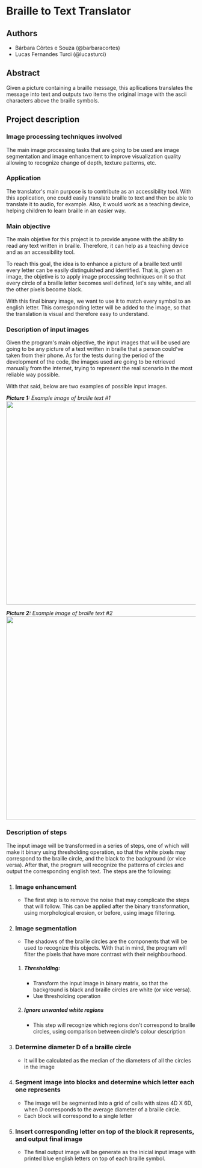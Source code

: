 # Braille to Text Translator

## Authors 
- Bárbara Côrtes e Souza (@barbaracortes)
- Lucas Fernandes Turci  (@lucasturci)

## Abstract
Given a picture containing a braille message, this apllications translates the message into text and outputs two items the original image with the ascii characters above the braille symbols.

## Project description

### Image processing techniques involved
The main image processing tasks that are going to be used are image segmentation and image enhancement to improve visualization quality allowing to recognize change of depth, texture patterns, etc.

### Application
The translator's main purpose is to contribute as an accessibility tool. With this application, one could easily translate braille to text and then be able to translate it to audio, for example. Also, it would work as a teaching device, helping children to learn braille in an easier way.

### Main objective
The main objetive for this project is to provide anyone with the ability to read any text written in braille. Therefore, it can help as a teaching device and as an accessibility tool.

To reach this goal, the idea is to enhance a picture of a braille text until every letter can be easily distinguished and identified. That is, given an image, the objetive is to apply image processing techniques on it so that every circle of a braille letter becomes well defined, let's say white, and all the other pixels become black.

With this final binary image, we want to use it to match every symbol to an english letter. This corresponding letter will be added to the image, so that the translation is visual and therefore easy to understand.

### Description of input images
Given the program's main objective, the input images that will be used are going to be any picture of a text written in braille that a person could've taken from their phone. As for the tests during the period of the development of the code, the images used are going to be retrieved manually from the internet, trying to represent the real scenario in the most reliable way possible. 

With that said, below are two examples of possible input images. 

<i><strong>Picture 1:</strong> Example image of braille text #1</i><br>
<img src="https://raw.githubusercontent.com/lucasturci/BrailleTextTranslator/master/media/images/1.png" width="540"  />

<i><strong>Picture 2:</strong> Example image of braille text #2</i><br>
<img src="https://raw.githubusercontent.com/lucasturci/BrailleTextTranslator/master/media/images/1.jpg" width="540"  />

### Description of steps

The input image will be transformed in a series of steps, one of which will make it binary using thresholding operation, so that the white pixels may correspond to the braille circle, and the black to the background (or vice versa). After that, the program will recognize the patterns of circles and output the corresponding english text. The steps are the following: 


<ol>
	<li><h3>Image enhancement</h3> 
		<ul>
			<li>The first step is to remove the noise that may complicate the steps that will follow. This can be applied after the binary transformation, using morphological erosion, or before, using image filtering.</li>
		</ul>
	</li>
	<li><h3>Image segmentation</h3> 
		<ul>
			<li>The shadows of the braille circles are the components that will be used to recognize this objects. With that in mind, the program will filter the pixels that have more contrast with their neighbourhood. </li>
		</ul>
		<ol>
			<li><h5>Thresholding:</h5>
				<ul>
					<li>Transform the input image in binary matrix, so that the background is black and braille circles are white (or vice versa).</li>
					<li>Use thresholding operation </li>
				</ul>
			<li><h5>Ignore unwanted white regions</h5></li>
				<ul>
				<li>This step will recognize which regions don't correspond to braille circles, using comparison between circle's colour description</li>
				</ul>
		</ol>
	</li>
	<li><h3>Determine diameter D of a braille circle</h3>
		<ul>
			<li>It will be calculated as the median of the diameters of all the circles in the image</li>
		</ul>
	<li><h3>Segment image into blocks and determine which letter each one represents</h3>
		<ul>
			<li>The image will be segmented into a grid of cells with sizes 4D X 6D, when D corresponds to the average diameter of a braille circle.</li>
			<li>Each block will correspond to a single letter</li>
		</ul>
	</li>
	<li><h3>Insert corresponding letter on top of the block it represents, and output final image</h3></li>
		<ul>
			<li>The final output image will be generate as the inicial input image with printed blue english letters on top of each braille symbol.</li>
		</ul>
</ol>